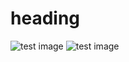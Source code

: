 # heading
![test image](http://cdn.shopify.com/s/files/1/0185/5092/products/persons-0106.png)
![test image](http://www.newton.ac.uk/files/covers/968361.jpg)
